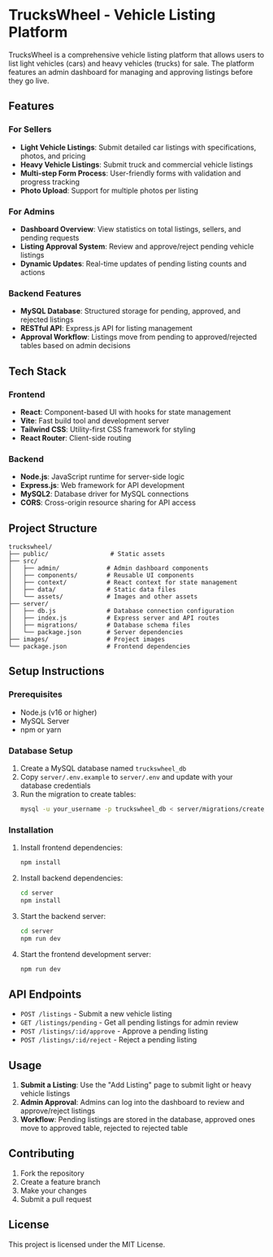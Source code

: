 # TrucksWheel - Vehicle Listing Platform

TrucksWheel is a comprehensive vehicle listing platform that allows users to list light vehicles (cars) and heavy vehicles (trucks) for sale. The platform features an admin dashboard for managing and approving listings before they go live.

## Features

### For Sellers
- **Light Vehicle Listings**: Submit detailed car listings with specifications, photos, and pricing
- **Heavy Vehicle Listings**: Submit truck and commercial vehicle listings
- **Multi-step Form Process**: User-friendly forms with validation and progress tracking
- **Photo Upload**: Support for multiple photos per listing

### For Admins
- **Dashboard Overview**: View statistics on total listings, sellers, and pending requests
- **Listing Approval System**: Review and approve/reject pending vehicle listings
- **Dynamic Updates**: Real-time updates of pending listing counts and actions

### Backend Features
- **MySQL Database**: Structured storage for pending, approved, and rejected listings
- **RESTful API**: Express.js API for listing management
- **Approval Workflow**: Listings move from pending to approved/rejected tables based on admin decisions

## Tech Stack

### Frontend
- **React**: Component-based UI with hooks for state management
- **Vite**: Fast build tool and development server
- **Tailwind CSS**: Utility-first CSS framework for styling
- **React Router**: Client-side routing

### Backend
- **Node.js**: JavaScript runtime for server-side logic
- **Express.js**: Web framework for API development
- **MySQL2**: Database driver for MySQL connections
- **CORS**: Cross-origin resource sharing for API access

## Project Structure

```
truckswheel/
├── public/                 # Static assets
├── src/
│   ├── admin/             # Admin dashboard components
│   ├── components/        # Reusable UI components
│   ├── context/           # React context for state management
│   ├── data/              # Static data files
│   └── assets/            # Images and other assets
├── server/
│   ├── db.js              # Database connection configuration
│   ├── index.js           # Express server and API routes
│   ├── migrations/        # Database schema files
│   └── package.json       # Server dependencies
├── images/                # Project images
└── package.json           # Frontend dependencies
```

## Setup Instructions

### Prerequisites
- Node.js (v16 or higher)
- MySQL Server
- npm or yarn

### Database Setup
1. Create a MySQL database named `truckswheel_db`
2. Copy `server/.env.example` to `server/.env` and update with your database credentials
3. Run the migration to create tables:
   ```bash
   mysql -u your_username -p truckswheel_db < server/migrations/create_listings_tables.sql
   ```

### Installation
1. Install frontend dependencies:
   ```bash
   npm install
   ```

2. Install backend dependencies:
   ```bash
   cd server
   npm install
   ```

3. Start the backend server:
   ```bash
   cd server
   npm run dev
   ```

4. Start the frontend development server:
   ```bash
   npm run dev
   ```

## API Endpoints

- `POST /listings` - Submit a new vehicle listing
- `GET /listings/pending` - Get all pending listings for admin review
- `POST /listings/:id/approve` - Approve a pending listing
- `POST /listings/:id/reject` - Reject a pending listing

## Usage

1. **Submit a Listing**: Use the "Add Listing" page to submit light or heavy vehicle listings
2. **Admin Approval**: Admins can log into the dashboard to review and approve/reject listings
3. **Workflow**: Pending listings are stored in the database, approved ones move to approved table, rejected to rejected table

## Contributing

1. Fork the repository
2. Create a feature branch
3. Make your changes
4. Submit a pull request

## License

This project is licensed under the MIT License.
